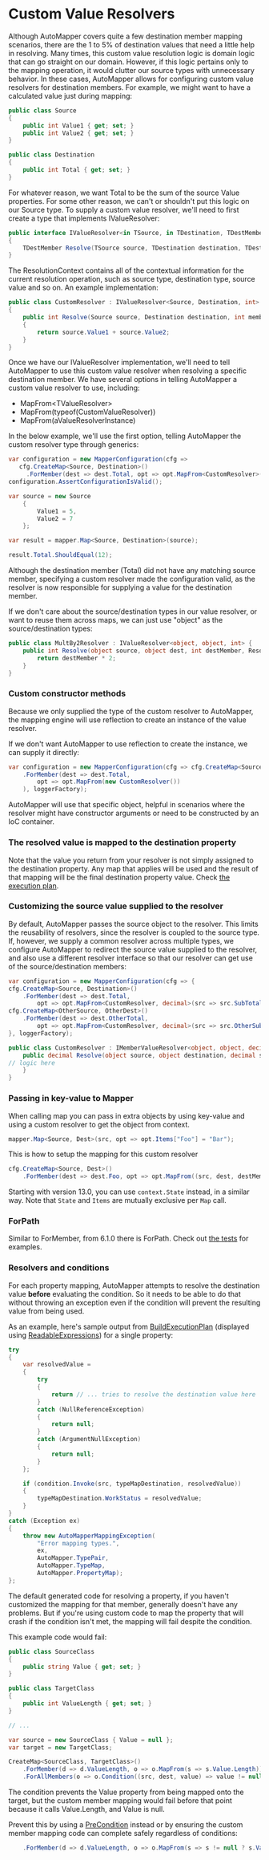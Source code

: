 # Custom Value Resolvers

Although AutoMapper covers quite a few destination member mapping scenarios, there are the 1 to 5% of destination values that need a little help in resolving.  Many times, this custom value resolution logic is domain logic that can go straight on our domain.  However, if this logic pertains only to the mapping operation, it would clutter our source types with unnecessary behavior.  In these cases, AutoMapper allows for configuring custom value resolvers for destination members.  For example, we might want to have a calculated value just during mapping:

```c#
public class Source
{
	public int Value1 { get; set; }
	public int Value2 { get; set; }
}

public class Destination
{
	public int Total { get; set; }
}
```

For whatever reason, we want Total to be the sum of the source Value properties.  For some other reason, we can't or shouldn't put this logic on our Source type.  To supply a custom value resolver, we'll need to first create a type that implements IValueResolver:

```c#
public interface IValueResolver<in TSource, in TDestination, TDestMember>
{
	TDestMember Resolve(TSource source, TDestination destination, TDestMember destMember, ResolutionContext context);
}
```

The ResolutionContext contains all of the contextual information for the current resolution operation, such as source type, destination type, source value and so on.  An example implementation:

```c#
public class CustomResolver : IValueResolver<Source, Destination, int>
{
	public int Resolve(Source source, Destination destination, int member, ResolutionContext context)
	{
        return source.Value1 + source.Value2;
	}
}
```

Once we have our IValueResolver implementation, we'll need to tell AutoMapper to use this custom value resolver when resolving a specific destination member.  We have several options in telling AutoMapper a custom value resolver to use, including:

* MapFrom\<TValueResolver\>
* MapFrom(typeof(CustomValueResolver))
* MapFrom(aValueResolverInstance)

In the below example, we'll use the first option, telling AutoMapper the custom resolver type through generics:

```c#
var configuration = new MapperConfiguration(cfg =>
   cfg.CreateMap<Source, Destination>()
	 .ForMember(dest => dest.Total, opt => opt.MapFrom<CustomResolver>()), loggerFactory);
configuration.AssertConfigurationIsValid();

var source = new Source
	{
		Value1 = 5,
		Value2 = 7
	};

var result = mapper.Map<Source, Destination>(source);

result.Total.ShouldEqual(12);
```

Although the destination member (Total) did not have any matching source member, specifying a custom resolver made the configuration valid, as the resolver is now responsible for supplying a value for the destination member.  

If we don't care about the source/destination types in our value resolver, or want to reuse them across maps, we can just use "object" as the source/destination types:

```c#
public class MultBy2Resolver : IValueResolver<object, object, int> {
    public int Resolve(object source, object dest, int destMember, ResolutionContext context) {
        return destMember * 2;
    }
}
```

### Custom constructor methods

Because we only supplied the type of the custom resolver to AutoMapper, the mapping engine will use reflection to create an instance of the value resolver.

If we don't want AutoMapper to use reflection to create the instance, we can supply it directly:

```c#
var configuration = new MapperConfiguration(cfg => cfg.CreateMap<Source, Destination>()
	.ForMember(dest => dest.Total,
		opt => opt.MapFrom(new CustomResolver())
	), loggerFactory);
```

AutoMapper will use that specific object, helpful in scenarios where the resolver might have constructor arguments or need to be constructed by an IoC container.

### The resolved value is mapped to the destination property

Note that the value you return from your resolver is not simply assigned to the destination property. Any map that applies will be used and the result of that mapping will be the final destination property value. Check [the execution plan](Understanding-your-mapping.html).

### Customizing the source value supplied to the resolver

By default, AutoMapper passes the source object to the resolver. This limits the reusability of resolvers, since the resolver is coupled to the source type. If, however, we supply a common resolver across multiple types, we configure AutoMapper to redirect the source value supplied to the resolver, and also use a different resolver interface so that our resolver can get use of the source/destination members:

```c#
var configuration = new MapperConfiguration(cfg => {
cfg.CreateMap<Source, Destination>()
    .ForMember(dest => dest.Total,
        opt => opt.MapFrom<CustomResolver, decimal>(src => src.SubTotal));
cfg.CreateMap<OtherSource, OtherDest>()
    .ForMember(dest => dest.OtherTotal,
        opt => opt.MapFrom<CustomResolver, decimal>(src => src.OtherSubTotal));
}, loggerFactory);

public class CustomResolver : IMemberValueResolver<object, object, decimal, decimal> {
    public decimal Resolve(object source, object destination, decimal sourceMember, decimal destinationMember, ResolutionContext context) {
// logic here
    }
}
```

### Passing in key-value to Mapper

When calling map you can pass in extra objects by using key-value and using a custom resolver to get the object from context.

```c#
mapper.Map<Source, Dest>(src, opt => opt.Items["Foo"] = "Bar");
```

This is how to setup the mapping for this custom resolver

```c#
cfg.CreateMap<Source, Dest>()
    .ForMember(dest => dest.Foo, opt => opt.MapFrom((src, dest, destMember, context) => context.Items["Foo"]));
```
Starting with version 13.0, you can use `context.State` instead, in a similar way. Note that `State` and `Items` are mutually exclusive per `Map` call.

### ForPath

Similar to ForMember, from 6.1.0 there is ForPath. Check out [the tests](https://github.com/LuckyPennySoftware/AutoMapper/search?utf8=%E2%9C%93&q=ForPath&type=) for examples.

### Resolvers and conditions

For each property mapping, AutoMapper attempts to resolve the destination value **before** evaluating the condition. So it needs to be able to do that without throwing an exception even if the condition will prevent the resulting value from being used.

As an example, here's sample output from [BuildExecutionPlan](Understanding-your-mapping.html) (displayed using [ReadableExpressions](https://marketplace.visualstudio.com/items?itemName=vs-publisher-1232914.ReadableExpressionsVisualizers)) for a single property:

```c#
try
{
	var resolvedValue =
	{
		try
		{
			return // ... tries to resolve the destination value here
		}
		catch (NullReferenceException)
		{
			return null;
		}
		catch (ArgumentNullException)
		{
			return null;
		}
	};

	if (condition.Invoke(src, typeMapDestination, resolvedValue))
	{
		typeMapDestination.WorkStatus = resolvedValue;
	}
}
catch (Exception ex)
{
	throw new AutoMapperMappingException(
		"Error mapping types.",
		ex,
		AutoMapper.TypePair,
		AutoMapper.TypeMap,
		AutoMapper.PropertyMap);
};
```
The default generated code for resolving a property, if you haven't customized the mapping for that member, generally doesn't have any problems.  But if you're using custom code to map the property that will crash if the condition isn't met, the mapping will fail despite the condition.

This example code would fail:

```c#
public class SourceClass 
{ 
	public string Value { get; set; }
}

public class TargetClass 
{
	public int ValueLength { get; set; }
}

// ...

var source = new SourceClass { Value = null };
var target = new TargetClass;

CreateMap<SourceClass, TargetClass>()
	.ForMember(d => d.ValueLength, o => o.MapFrom(s => s.Value.Length))
	.ForAllMembers(o => o.Condition((src, dest, value) => value != null));
```
The condition prevents the Value property from being mapped onto the target, but the custom member mapping would fail before that point because it calls Value.Length, and Value is null. 

Prevent this by using a [PreCondition](Conditional-mapping.html#preconditions) instead or by ensuring the custom member mapping code can complete safely regardless of conditions:

```c#
	.ForMember(d => d.ValueLength, o => o.MapFrom(s => s != null ? s.Value.Length : 0))
```
